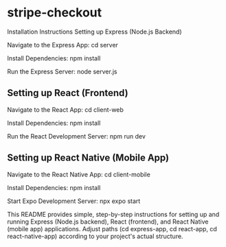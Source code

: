 # stripe-checkout
Installation Instructions
Setting up Express (Node.js Backend)

Navigate to the Express App:
cd server

Install Dependencies:
npm install

Run the Express Server:
node server.js


## Setting up React (Frontend)

Navigate to the React App:
cd client-web

Install Dependencies:
npm install

Run the React Development Server:
npm run dev


## Setting up React Native (Mobile App)

Navigate to the React Native App:
cd client-mobile

Install Dependencies:
npm install

Start Expo Development Server:
npx expo start

This README provides simple, step-by-step instructions for setting up and running Express (Node.js backend), React (frontend), and React Native (mobile app) applications. Adjust paths (cd express-app, cd react-app, cd react-native-app) according to your project's actual structure.
